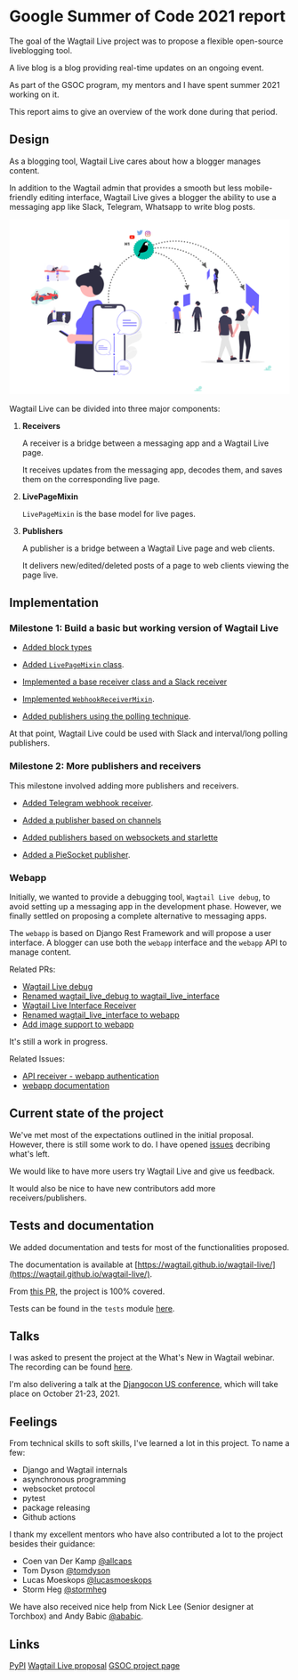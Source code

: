# Google Summer of Code 2021 report

The goal of the Wagtail Live project was to propose a flexible open-source liveblogging tool.

A live blog is a blog providing real-time updates on an ongoing event.

As part of the GSOC program, my mentors and I have spent summer 2021 working on it.

This report aims to give an overview of the work done during that period.

## Design

As a blogging tool, Wagtail Live cares about how a blogger manages content.

In addition to the Wagtail admin that provides a smooth but less mobile-friendly editing interface, Wagtail Live gives a blogger the ability to use a messaging app like Slack, Telegram, Whatsapp to write blog posts.

![Image showing a blogger and its audience](../images/wagtaillive.png)

Wagtail Live can be divided into three major components:

1. **Receivers**

    A receiver is a bridge between a messaging app and a Wagtail Live page. 

    It receives updates from the messaging app, decodes them, and saves them on the corresponding live page.

2. **LivePageMixin**

    `LivePageMixin` is the base model for live pages. 

3. **Publishers**

    A publisher is a bridge between a Wagtail Live page and web clients. 

    It delivers new/edited/deleted posts of a page to web clients viewing the page live.

## Implementation

### Milestone 1: Build a basic but working version of Wagtail Live

- [Added block types](https://github.com/wagtail/wagtail-live/pull/2)
- [Added `LivePageMixin` class](https://github.com/wagtail/wagtail-live/pull/4).

- [Implemented a base receiver class and a Slack receiver](https://github.com/wagtail/wagtail-live/pull/11)
- [Implemented `WebhookReceiverMixin`](https://github.com/wagtail/wagtail-live/pull/47).

- [Added publishers using the polling technique](https://github.com/wagtail/wagtail-live/pull/51).

At that point, Wagtail Live could be used with Slack and interval/long polling publishers.

### Milestone 2: More publishers and receivers

This milestone involved adding more publishers and receivers.

- [Added Telegram webhook receiver](https://github.com/wagtail/wagtail-live/pull/85).

- [Added a publisher based on channels](https://github.com/wagtail/wagtail-live/pull/88)
- [Added publishers based on websockets and starlette](https://github.com/wagtail/wagtail-live/pull/90)
- [Added a PieSocket publisher](https://github.com/wagtail/wagtail-live/pull/97).

### Webapp

Initially, we wanted to provide a debugging tool, `Wagtail Live debug`, to avoid setting up a messaging app in the development phase. However, we finally settled on proposing a complete alternative to messaging apps.

The `webapp` is based on Django Rest Framework and will propose a user interface. A blogger can use both the `webapp` interface and the `webapp` API to manage content.

Related PRs:

- [Wagtail Live debug](https://github.com/wagtail/wagtail-live/pull/13)
- [Renamed wagtail_live_debug to wagtail_live_interface](https://github.com/wagtail/wagtail-live/pull/19)
- [Wagtail Live Interface Receiver](https://github.com/wagtail/wagtail-live/pull/43)
- [Renamed wagtail_live_interface to webapp](https://github.com/wagtail/wagtail-live/pull/53)
- [Add image support to webapp](https://github.com/wagtail/wagtail-live/pull/67)

It's still a work in progress.

Related Issues:

- [API receiver - webapp authentication](https://github.com/wagtail/wagtail-live/issues/105)
- [webapp documentation](https://github.com/wagtail/wagtail-live/issues/107)


## Current state of the project

We've met most of the expectations outlined in the initial proposal. However, there is still some work to do. I have opened [issues](https://github.com/wagtail/wagtail-live/issues) decribing what's left.

We would like to have more users try Wagtail Live and give us feedback.

It would also be nice to have new contributors add more receivers/publishers.

## Tests and documentation

We added documentation and tests for most of the functionalities proposed.

The documentation is available at [https://wagtail.github.io/wagtail-live/](https://wagtail.github.io/wagtail-live/).

From [this PR](https://github.com/wagtail/wagtail-live/pull/104), the project is 100% covered. 

Tests can be found in the `tests` module [here](https://github.com/wagtail/wagtail-live/tree/main/tests).


## Talks

I was asked to present the project at the What's New in Wagtail webinar. The recording can be found [here](https://www.youtube.com/watch?v=CQ7Gx8b7ac4).

I'm also delivering a talk at the [Djangocon US conference](https://2021.djangocon.us/), which will take place on October 21-23, 2021.

## Feelings

From technical skills to soft skills, I've learned a lot in this project. To name a few:

- Django and Wagtail internals
- asynchronous programming
- websocket protocol
- pytest
- package releasing
- Github actions

I thank my excellent mentors who have also contributed a lot to the project besides their guidance:

- Coen van Der Kamp [@allcaps](https://github.com/allcaps)
- Tom Dyson [@tomdyson](https://github.com/tomdyson)
- Lucas Moeskops [@lucasmoeskops](https://github.com/lucasmoeskops)
- Storm Heg [@stormheg](https://github.com/Stormheg)

We have also received nice help from Nick Lee (Senior designer at Torchbox) and Andy Babic [@ababic](https://github.com/ababic).

## Links

[PyPI](https://pypi.org/project/wagtail-live/)
[Wagtail Live proposal](https://docs.google.com/document/d/e/2PACX-1vRu022h-LZn-X88Ao19_p8EEf8Bj9Lr-CPXiexpTkI7EyeMmSVVufYFxsf2bHh38kG9bAIkvRDRgttW/pub)
[GSOC project page](https://summerofcode.withgoogle.com/projects/#6430724455923712)
